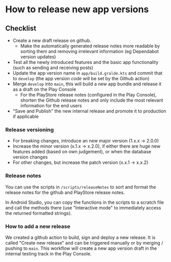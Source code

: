 # How to release new app versions

## Checklist
- Create a new draft release on github. 
  - Make the automatically generated release notes more readable by sorting them and removing irrelevant information (eg Dependabot version updates)
- Test all the newly introduced features and the basic app functionality (such as sending and receiving posts)
- Update the app version name in `app/build.gralde.kts` and commit that to `develop` (the app version *code* will be set by the Github action)
- Merge `develop` into `main`, this will build a new app bundle and release it as a draft on the Play Console
  - For the PlayStore release notes (configured in the Play Console), shorten the Github release notes and only include the most relevant information for the end users
- "Save and Publish" the new internal release and promote it to production if applicable

### Release versioning
- For breaking changes, introduce an new major version (1.x.x -> 2.0.0)
- Increase the minor version (x.1.x -> x.2.0), if either there are huge new features added (based on own judgement), or when the database version changes
- For other changes, but increase the patch version (x.x.1 -> x.x.2)

### Release notes
You can use the scripts in `/scripts/releaseNotes` to sort and format the release notes for the github
and PlayStore release notes.

In Android Studio, you can copy the functions in the scripts to a scratch file and call the methods 
there (use "Interactive mode" to immediately access the returned formatted strings).

### How to add a new release
We created a github action to build, sign and deploy a new release. It is called "Create new release" and can be triggered manually or by merging / pushing to `main`.
This workflow will create a new app version draft in the internal testing track in the Play Console.

